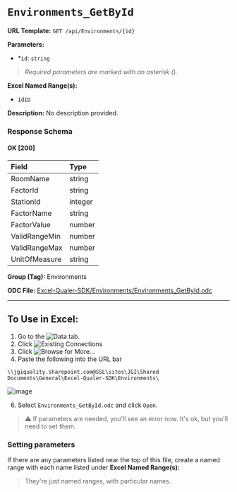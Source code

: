 # `Environments_GetById`

**URL Template:**
`GET /api/Environments/{id}`

**Parameters:**
- *`id`: `string`


> *Required parameters are marked with an asterisk (*).

**Excel Named Range(s):**
- `IdID`


**Description:**
No description provided.

### Response Schema

#### OK [200]

| Field         | Type    |
|:--------------|:--------|
| RoomName      | string  |
| FactorId      | string  |
| StationId     | integer |
| FactorName    | string  |
| FactorValue   | number  |
| ValidRangeMin | number  |
| ValidRangeMax | number  |
| UnitOfMeasure | string  |

**Group (Tag):**
Environments

**ODC File:**
[Excel-Qualer-SDK/Environments/Environments_GetById.odc](https://github.com/Johnson-Gage-Inspection-Inc/qualer-sdk-odc/blob/main/Excel-Qualer-SDK/Environments/Environments_GetById.odc)

---

To Use in Excel:
---

1. Go to the ![`Data`](https://github.com/user-attachments/assets/da437a70-57b3-4c5b-bb01-4910ece19ed1)
 tab.
3. Click ![Existing Connections](https://github.com/user-attachments/assets/a2f1ed67-b2e0-4c23-ac90-68c870e60289)
4. Click ![`Browse for More...`](https://github.com/user-attachments/assets/8e698494-6865-41e7-b6fa-043aea81809a)
5. Paste the following into the URL bar
```
\\jgiquality.sharepoint.com@SSL\sites\JGI\Shared Documents\General\Excel-Qualer-SDK\Environments\
```

![image](https://github.com/user-attachments/assets/1e1a8d87-0377-446d-aaf5-d78562991db3)

6. Select `Environments_GetById.odc` and click `Open`.

> ⚠️ If parameters are needed, you'll see an error now. It's ok, but you'll need to set them.

### Setting parameters
If there are any parameters listed near the top of this file, create a named range with each name listed under **Excel Named Range(s):**
> They're just named ranges, with particular names.
